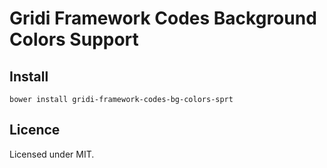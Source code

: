 # Gridi Framework Codes Background Colors Support

## Install
`bower install gridi-framework-codes-bg-colors-sprt`

## Licence

Licensed under MIT.
